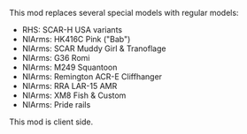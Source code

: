 This mod replaces several special models with regular models:
* RHS: SCAR-H USA variants
* NIArms: HK416C Pink ("Bab")
* NIArms: SCAR Muddy Girl & Tranoflage
* NIArms: G36 Romi
* NIArms: M249 Squantoon
* NIArms: Remington ACR-E Cliffhanger
* NIArms: RRA LAR-15 AMR
* NIArms: XM8 Fish & Custom
* NIArms: Pride rails

This mod is client side.
